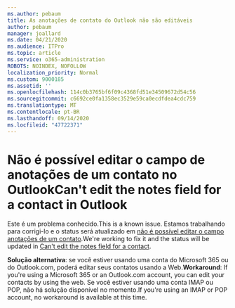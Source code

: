 ```yaml
---
ms.author: pebaum
title: As anotações de contato do Outlook não são editáveis
author: pebaum
manager: joallard
ms.date: 04/21/2020
ms.audience: ITPro
ms.topic: article
ms.service: o365-administration
ROBOTS: NOINDEX, NOFOLLOW
localization_priority: Normal
ms.custom: 9000185
ms.assetid: ''
ms.openlocfilehash: 114c0b3765bf6f09c4368fd51e34509672d54c56
ms.sourcegitcommit: c6692ce0fa1358ec3529e59ca0ecdfdea4cdc759
ms.translationtype: MT
ms.contentlocale: pt-BR
ms.lasthandoff: 09/14/2020
ms.locfileid: "47722371"
---
```

# <a name="cant-edit-the-notes-field-for-a-contact-in-outlook"></a><span data-ttu-id="6b3ff-102">Não é possível editar o campo de anotações de um contato no Outlook</span><span class="sxs-lookup"><span data-stu-id="6b3ff-102">Can't edit the notes field for a contact in Outlook</span></span>
<span data-ttu-id="6b3ff-103">Este é um problema conhecido.</span><span class="sxs-lookup"><span data-stu-id="6b3ff-103">This is a known issue.</span></span> <span data-ttu-id="6b3ff-104">Estamos trabalhando para corrigi-lo e o status será atualizado em [não é possível editar o campo anotações de um contato](https://support.office.com/article/fb8394ce-04ce-48b5-bae4-be46f77f10fe).</span><span class="sxs-lookup"><span data-stu-id="6b3ff-104">We're working to fix it and the status will be updated in [Can't edit the notes field for a contact](https://support.office.com/article/fb8394ce-04ce-48b5-bae4-be46f77f10fe).</span></span>

<span data-ttu-id="6b3ff-105">**Solução alternativa**: se você estiver usando uma conta do Microsoft 365 ou do Outlook.com, poderá editar seus contatos usando a Web.</span><span class="sxs-lookup"><span data-stu-id="6b3ff-105">**Workaround**: If you're using a Microsoft 365 or an Outlook.com account, you can edit your contacts by using the web.</span></span> <span data-ttu-id="6b3ff-106">Se você estiver usando uma conta IMAP ou POP, não há solução disponível no momento.</span><span class="sxs-lookup"><span data-stu-id="6b3ff-106">If you're using an IMAP or POP account, no workaround is available at this time.</span></span>
